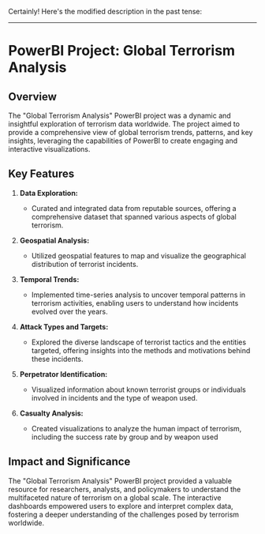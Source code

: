 Certainly! Here's the modified description in the past tense:

---

# PowerBI Project: Global Terrorism Analysis

## Overview

The "Global Terrorism Analysis" PowerBI project was a dynamic and insightful exploration of terrorism data worldwide. The project aimed to provide a comprehensive view of global terrorism trends, patterns, and key insights, leveraging the capabilities of PowerBI to create engaging and interactive visualizations.

## Key Features

1. **Data Exploration:**
   - Curated and integrated data from reputable sources, offering a comprehensive dataset that spanned various aspects of global terrorism.

2. **Geospatial Analysis:**
   - Utilized geospatial features to map and visualize the geographical distribution of terrorist incidents.

3. **Temporal Trends:**
   - Implemented time-series analysis to uncover temporal patterns in terrorism activities, enabling users to understand how incidents evolved over the years.

4. **Attack Types and Targets:**
   - Explored the diverse landscape of terrorist tactics and the entities targeted, offering insights into the methods and motivations behind these incidents.

5. **Perpetrator Identification:**
   - Visualized information about known terrorist groups or individuals involved in incidents and the type of weapon used.

6. **Casualty Analysis:**
   - Created visualizations to analyze the human impact of terrorism, including the success rate by group and by weapon used 


## Impact and Significance

The "Global Terrorism Analysis" PowerBI project provided a valuable resource for researchers, analysts, and policymakers to understand the multifaceted nature of terrorism on a global scale. The interactive dashboards empowered users to explore and interpret complex data, fostering a deeper understanding of the challenges posed by terrorism worldwide.
